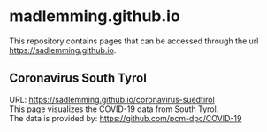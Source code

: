 # madlemming.github.io

This repository contains pages that can be accessed through the url https://sadlemming.github.io.

## Coronavirus South Tyrol

URL: https://sadlemming.github.io/coronavirus-suedtirol  
This page visualizes the COVID-19 data from South Tyrol.  
The data is provided by: https://github.com/pcm-dpc/COVID-19
